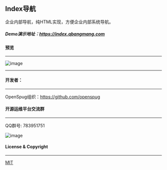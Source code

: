 ## Index导航

企业内部导航，纯HTML实现，方便企业内部系统导航。

##### Demo演示地址：<https://index.qbangmang.com>


#### 预览
----------------------------
![image](http://image.qbangmang.com/spug_index.png)

--------
#### 开发者：
-----------
OpenSpug组织：https://github.com/openspug


#### 开源运维平台交流群
----------------------------
QQ群号: 783951751

![image](http://image.qbangmang.com/spug.png)

#### License & Copyright
----------------------------
[MIT](https://opensource.org/licenses/MIT)
